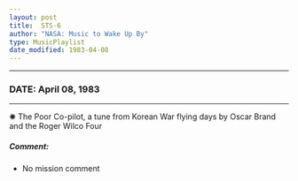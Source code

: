 ```yaml
---
layout: post
title:  STS-6
author: "NASA: Music to Wake Up By"
type: MusicPlaylist
date_modified: 1983-04-08
---
```


----
### DATE: April 08, 1983
----
✺ The Poor Co-pilot, a tune from Korean War flying days by Oscar Brand and the Roger Wilco Four

##### Comment:
* No mission comment
